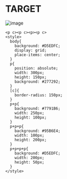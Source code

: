# TARGET

![image](https://github.com/gaschneider/cssbattle/assets/16023844/0ff40553-5ac5-41ea-91d8-055d947dfbba)

```
<p c><p c><p><p c>
<style>
  body{
    background: #D5EDFC;
    display: grid;
    place-items: center;
  }
  p{
    position: absolute;
    width: 300px;
    height: 150px;
    background: #277292;
  }
  [c]{
    border-radius: 150px;
  }
  p+p{
    background: #7791B6;
    width: 250px;
    height: 100px;
  }
  p+p+p{
    background: #95B6E4;
    width: 100px;
    height: 200px;
  }
  p+p+p+p{
    background: #D5EDFC;
    width: 200px;
    height: 50px;
  }
</style>
```

